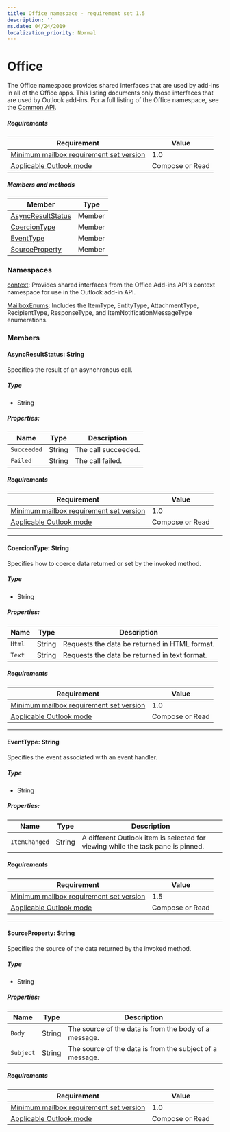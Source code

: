 ```yaml
---
title: Office namespace - requirement set 1.5
description: ''
ms.date: 04/24/2019
localization_priority: Normal
---
```


# Office

The Office namespace provides shared interfaces that are used by add-ins in all of the Office apps. This listing documents only those interfaces that are used by Outlook add-ins. For a full listing of the Office namespace, see the [Common API](/javascript/api/office).

##### Requirements

|Requirement| Value|
|---|---|
|[Minimum mailbox requirement set version](/office/dev/add-ins/reference/requirement-sets/outlook-api-requirement-sets)| 1.0|
|[Applicable Outlook mode](/outlook/add-ins/#extension-points)| Compose or Read|

##### Members and methods

| Member | Type |
|--------|------|
| [AsyncResultStatus](#asyncresultstatus-string) | Member |
| [CoercionType](#coerciontype-string) | Member |
| [EventType](#eventtype-string) | Member |
| [SourceProperty](#sourceproperty-string) | Member |

### Namespaces

[context](office.context.md): Provides shared interfaces from the Office Add-ins API's context namespace for use in the Outlook add-in API.

[MailboxEnums](/javascript/api/outlook/office.mailboxenums.attachmenttype?view=outlook-js-1.5): Includes the ItemType, EntityType, AttachmentType, RecipientType, ResponseType, and ItemNotificationMessageType enumerations.

### Members

#### AsyncResultStatus: String

Specifies the result of an asynchronous call.

##### Type

*   String

##### Properties:

|Name| Type| Description|
|---|---|---|
|`Succeeded`| String|The call succeeded.|
|`Failed`| String|The call failed.|

##### Requirements

|Requirement| Value|
|---|---|
|[Minimum mailbox requirement set version](/office/dev/add-ins/reference/requirement-sets/outlook-api-requirement-sets)| 1.0|
|[Applicable Outlook mode](/outlook/add-ins/#extension-points)| Compose or Read|

---

#### CoercionType: String

Specifies how to coerce data returned or set by the invoked method.

##### Type

*   String

##### Properties:

|Name| Type| Description|
|---|---|---|
|`Html`| String|Requests the data be returned in HTML format.|
|`Text`| String|Requests the data be returned in text format.|

##### Requirements

|Requirement| Value|
|---|---|
|[Minimum mailbox requirement set version](/office/dev/add-ins/reference/requirement-sets/outlook-api-requirement-sets)| 1.0|
|[Applicable Outlook mode](/outlook/add-ins/#extension-points)| Compose or Read|

---

#### EventType: String

Specifies the event associated with an event handler.

##### Type

*   String

##### Properties:

| Name | Type | Description |
|---|---|---|
|`ItemChanged`| String | A different Outlook item is selected for viewing while the task pane is pinned. |

##### Requirements

|Requirement| Value|
|---|---|
|[Minimum mailbox requirement set version](/office/dev/add-ins/reference/requirement-sets/outlook-api-requirement-sets)| 1.5 |
|[Applicable Outlook mode](/outlook/add-ins/#extension-points)| Compose or Read |

---

#### SourceProperty: String

Specifies the source of the data returned by the invoked method.

##### Type

*   String

##### Properties:

|Name| Type| Description|
|---|---|---|
|`Body`| String|The source of the data is from the body of a message.|
|`Subject`| String|The source of the data is from the subject of a message.|

##### Requirements

|Requirement| Value|
|---|---|
|[Minimum mailbox requirement set version](/office/dev/add-ins/reference/requirement-sets/outlook-api-requirement-sets)| 1.0|
|[Applicable Outlook mode](/outlook/add-ins/#extension-points)| Compose or Read|

